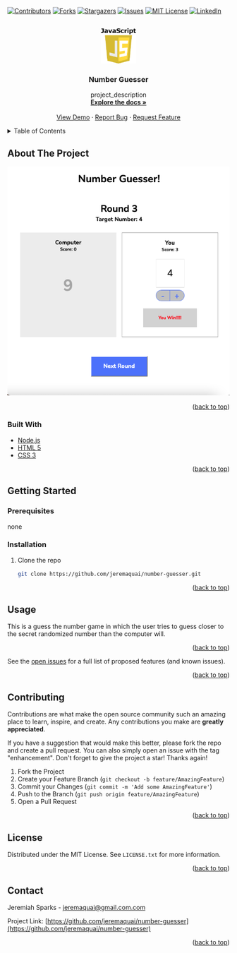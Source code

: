 <div id="top"></div>
<!--
*** Thanks for checking out the Best-README-Template. If you have a suggestion
*** that would make this better, please fork the repo and create a pull request
*** or simply open an issue with the tag "enhancement".
*** Don't forget to give the project a star!
*** Thanks again! Now go create something AMAZING! :D
-->



<!-- PROJECT SHIELDS -->
<!--
*** I'm using markdown "reference style" links for readability.
*** Reference links are enclosed in brackets [ ] instead of parentheses ( ).
*** See the bottom of this document for the declaration of the reference variables
*** for contributors-url, forks-url, etc. This is an optional, concise syntax you may use.
*** https://www.markdownguide.org/basic-syntax/#reference-style-links
-->
[![Contributors][contributors-shield]][contributors-url]
[![Forks][forks-shield]][forks-url]
[![Stargazers][stars-shield]][stars-url]
[![Issues][issues-shield]][issues-url]
[![MIT License][license-shield]][license-url]
[![LinkedIn][linkedin-shield]][linkedin-url]



<!-- PROJECT LOGO -->
<br />
<div align="center">
  <a href="https://github.com/jeremaquai/number-guesser">
    <img src="js-logo.png" alt="Logo" width="80" height="80">
  </a>

<h3 align="center">Number Guesser</h3>

  <p align="center">
    project_description
    <br />
    <a href="https://github.com/jeremaquai/number-guesser"><strong>Explore the docs »</strong></a>
    <br />
    <br />
    <a href="https://jeremaquai.github.io/number-guesser/">View Demo</a>
    ·
    <a href="https://github.com/jeremaquai/number-guesser/issues">Report Bug</a>
    ·
    <a href="https://github.com/jeremaquai/number-guesser/issues">Request Feature</a>
  </p>
</div>



<!-- TABLE OF CONTENTS -->
<details>
  <summary>Table of Contents</summary>
  <ol>
    <li>
      <a href="#about-the-project">About The Project</a>
      <ul>
        <li><a href="#built-with">Built With</a></li>
      </ul>
    </li>
    <li>
      <a href="#getting-started">Getting Started</a>
      <ul>
        <li><a href="#prerequisites">Prerequisites</a></li>
        <li><a href="#installation">Installation</a></li>
      </ul>
    </li>
    <li><a href="#usage">Usage</a></li>
    <li><a href="#roadmap">Roadmap</a></li>
    <li><a href="#contributing">Contributing</a></li>
    <li><a href="#license">License</a></li>
    <li><a href="#contact">Contact</a></li>
    <li><a href="#acknowledgments">Acknowledgments</a></li>
  </ol>
</details>



<!-- ABOUT THE PROJECT -->
## About The Project

[![Product Name Screen Shot][product-screenshot]](https://jeremaquai.github.io/number-guesser/)



<p align="right">(<a href="#top">back to top</a>)</p>



### Built With

* [Node.js](https://nodejs.org/)
* [HTML 5](https://en.wikipedia.org/wiki/HTML5)
* [CSS 3](https://en.wikipedia.org/wiki/CSS)


<p align="right">(<a href="#top">back to top</a>)</p>



<!-- GETTING STARTED -->
## Getting Started



### Prerequisites

none

### Installation


1. Clone the repo
   ```sh
   git clone https://github.com/jeremaquai/number-guesser.git
   ```


<p align="right">(<a href="#top">back to top</a>)</p>



<!-- USAGE EXAMPLES -->
## Usage

This is a guess the number game in which the user tries to guess closer to the secret randomized number than the computer will.

<p align="right">(<a href="#top">back to top</a>)</p>



<!-- ROADMAP -->

See the [open issues](https://github.com/jeremaquai/number-guesser/issues) for a full list of proposed features (and known issues).

<p align="right">(<a href="#top">back to top</a>)</p>



<!-- CONTRIBUTING -->
## Contributing

Contributions are what make the open source community such an amazing place to learn, inspire, and create. Any contributions you make are **greatly appreciated**.

If you have a suggestion that would make this better, please fork the repo and create a pull request. You can also simply open an issue with the tag "enhancement".
Don't forget to give the project a star! Thanks again!

1. Fork the Project
2. Create your Feature Branch (`git checkout -b feature/AmazingFeature`)
3. Commit your Changes (`git commit -m 'Add some AmazingFeature'`)
4. Push to the Branch (`git push origin feature/AmazingFeature`)
5. Open a Pull Request

<p align="right">(<a href="#top">back to top</a>)</p>



<!-- LICENSE -->
## License

Distributed under the MIT License. See `LICENSE.txt` for more information.

<p align="right">(<a href="#top">back to top</a>)</p>



<!-- CONTACT -->
## Contact

Jeremiah Sparks - jeremaquai@gmail.com.com

Project Link: [https://github.com/jeremaquai/number-guesser](https://github.com/jeremaquai/number-guesser)

<p align="right">(<a href="#top">back to top</a>)</p>



<!-- ACKNOWLEDGMENTS -->






<!-- MARKDOWN LINKS & IMAGES -->
<!-- https://www.markdownguide.org/basic-syntax/#reference-style-links -->
[contributors-shield]: https://img.shields.io/github/contributors/jeremaquai/number-guesser.svg?style=for-the-badge
[contributors-url]: https://github.com/jeremaquai/number-guesser/graphs/contributors
[forks-shield]: https://img.shields.io/github/forks/jeremaquai/number-guesser.svg?style=for-the-badge
[forks-url]: https://github.com/jeremaquai/number-guesser/network/members
[stars-shield]: https://img.shields.io/github/stars/jeremaquai/number-guesser.svg?style=for-the-badge
[stars-url]: https://github.com/jeremaquai/number-guesser/stargazers
[issues-shield]: https://img.shields.io/github/issues/jeremaquai/number-guesser.svg?style=for-the-badge
[issues-url]: https://github.com/jeremaquai/number-guesser/issues
[license-shield]: https://img.shields.io/github/license/jeremaquai/number-guesser.svg?style=for-the-badge
[license-url]: https://github.com/jeremaquai/number-guesser/blob/master/LICENSE.txt
[linkedin-shield]: https://img.shields.io/badge/-LinkedIn-black.svg?style=for-the-badge&logo=linkedin&colorB=555
[linkedin-url]: https://linkedin.com/in/jeremiah-sparks
[product-screenshot]: screenshot.png
